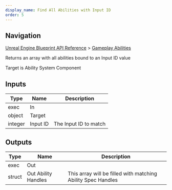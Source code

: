 ```yaml
---
display_name: Find All Abilities with Input ID
order: 5
---
```

## Navigation

[Unreal Engine Blueprint API Reference](https://dev.epicgames.com/documentation/en-us/unreal-engine/BlueprintAPI) > [Gameplay Abilities](https://dev.epicgames.com/documentation/en-us/unreal-engine/BlueprintAPI/GameplayAbilities)

Returns an array with all abilities bound to an Input ID value

Target is Ability System Component

## Inputs

| Type | Name | Description |
| --- | --- | --- |
| exec | In |  |
| object | Target |  |
| integer | Input ID | The Input ID to match |

## Outputs

| Type | Name | Description |
| --- | --- | --- |
| exec | Out |  |
| struct | Out Ability Handles | This array will be filled with matching Ability Spec Handles |
